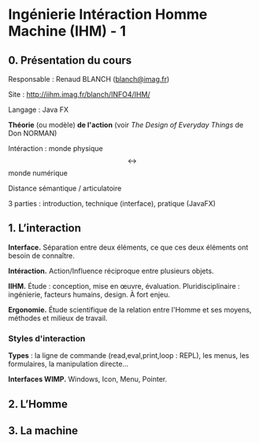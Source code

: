 # Ingénierie Intéraction Homme Machine (IHM) - 1

## 0. Présentation du cours

Responsable : Renaud BLANCH (<blanch@imag.fr>)

Site : <http://iihm.imag.fr/blanch/INFO4/IHM/>

Langage : Java FX

**Théorie** (ou modèle) **de l'action** (voir *The Design of Everyday Things* de Don NORMAN)

Intéraction : monde physique $$\leftrightarrow$$ monde numérique

Distance sémantique / articulatoire

3 parties : introduction, technique (interface), pratique (JavaFX)

## 1. L’interaction

**Interface.** Séparation entre deux éléments, ce que ces deux éléments ont besoin de connaître.

**Intéraction.** Action/Influence réciproque entre plusieurs objets.

**IIHM.** Étude : conception, mise en œuvre, évaluation. Pluridisciplinaire : ingénierie, facteurs humains, design. À fort enjeu.

**Ergonomie.** Étude scientifique de la relation entre l'Homme et ses moyens, méthodes et milieux de travail.

### Styles d'interaction

**Types** : la ligne de commande (read,eval,print,loop : REPL), les menus, les formulaires, la manipulation directe...

**Interfaces WIMP.** Windows, Icon, Menu, Pointer.

## 2. L’Homme

## 3. La machine

